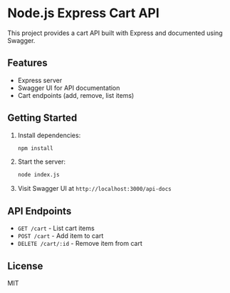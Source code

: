 # Node.js Express Cart API

This project provides a cart API built with Express and documented using Swagger.

## Features
- Express server
- Swagger UI for API documentation
- Cart endpoints (add, remove, list items)

## Getting Started
1. Install dependencies:
   ```bash
   npm install
   ```
2. Start the server:
   ```bash
   node index.js
   ```
3. Visit Swagger UI at `http://localhost:3000/api-docs`

## API Endpoints
- `GET /cart` - List cart items
- `POST /cart` - Add item to cart
- `DELETE /cart/:id` - Remove item from cart

## License
MIT
